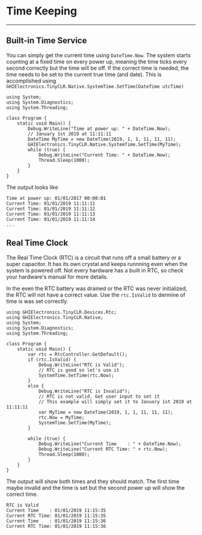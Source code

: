 # Time Keeping
---

## Built-in Time Service

You can simply get the current time using `DateTime.Now`. The system starts counting at a fixed time on every power up, meaning the time ticks every second correctly but the time will be off. If the correct time is needed, the time needs to be set to the current true time (and date). This is accomplished using `GHIElectronics.TinyCLR.Native.SystemTime.SetTime(DateTime utcTime)`

```
using System;
using System.Diagnostics;
using System.Threading;

class Program {
    static void Main() {
        Debug.WriteLine("Time at power up: " + DateTime.Now);
        // January 1st 2019 at 11:11:11
        DateTime MyTime = new DateTime(2019, 1, 1, 11, 11, 11);
        GHIElectronics.TinyCLR.Native.SystemTime.SetTime(MyTime);
        while (true) {
            Debug.WriteLine("Current Time: " + DateTime.Now);
            Thread.Sleep(1000);
        }
    }
}
```

The output looks like

```
Time at power up: 01/01/2017 00:00:01
Current Time: 01/01/2019 11:11:11
Current Time: 01/01/2019 11:11:12
Current Time: 01/01/2019 11:11:13
Current Time: 01/01/2019 11:11:14
...
```

## Real Time Clock

The Real Time Clock (RTC) is a circuit that runs off a small battery or a super capacitor. It has its own crystal and keeps runnning even when the system is powered off. Not every hardware has a built in RTC, so check your hardware's manual for more details.

In the even the RTC battery was drained or the RTC was never initialized, the RTC will not have a correct value. Use the `rtc.IsValid` to dermine of time is was set correctly.

```
using GHIElectronics.TinyCLR.Devices.Rtc;
using GHIElectronics.TinyCLR.Native;
using System;
using System.Diagnostics;
using System.Threading;

class Program {
    static void Main() {
        var rtc = RtcController.GetDefault();
        if (rtc.IsValid) {
            Debug.WriteLine("RTC is Valid");
            // RTC is good so let's use it
            SystemTime.SetTime(rtc.Now);
        }
        else {
            Debug.WriteLine("RTC is Invalid");
            // RTC is not valid. Get user input to set it
            // This example will simply set it to January 1st 2019 at 11:11:11
            var MyTime = new DateTime(2019, 1, 1, 11, 11, 11);
            rtc.Now = MyTime;
            SystemTime.SetTime(MyTime);
        }

        while (true) {
            Debug.WriteLine("Current Time    : " + DateTime.Now);
            Debug.WriteLine("Current RTC Time: " + rtc.Now);
            Thread.Sleep(1000);
        }
    }
}
```
The output will show both times and they should match. The first time maybe invalid and the time is set but the second power up will show the correct time.

```
RTC is Valid
Current Time    : 01/01/2019 11:15:35
Current RTC Time: 01/01/2019 11:15:35
Current Time    : 01/01/2019 11:15:36
Current RTC Time: 01/01/2019 11:15:36
```

